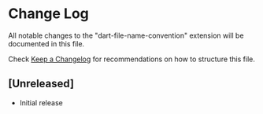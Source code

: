 # Change Log

All notable changes to the "dart-file-name-convention" extension will be documented in this file.

Check [Keep a Changelog](http://keepachangelog.com/) for recommendations on how to structure this file.

## [Unreleased]

- Initial release